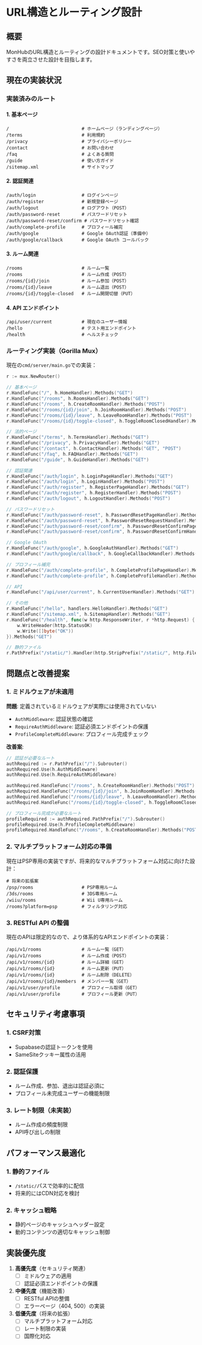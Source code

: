 # URL構造とルーティング設計

## 概要

MonHubのURL構造とルーティングの設計ドキュメントです。SEO対策と使いやすさを両立させた設計を目指します。

## 現在の実装状況

### 実装済みのルート

#### 1. 基本ページ
```
/                           # ホームページ（ランディングページ）
/terms                      # 利用規約
/privacy                    # プライバシーポリシー
/contact                    # お問い合わせ
/faq                        # よくある質問
/guide                      # 使い方ガイド
/sitemap.xml                # サイトマップ
```

#### 2. 認証関連
```
/auth/login                 # ログインページ
/auth/register              # 新規登録ページ
/auth/logout                # ログアウト（POST）
/auth/password-reset        # パスワードリセット
/auth/password-reset/confirm # パスワードリセット確認
/auth/complete-profile      # プロフィール補完
/auth/google                # Google OAuth認証（準備中）
/auth/google/callback       # Google OAuth コールバック
```

#### 3. ルーム関連
```
/rooms                      # ルーム一覧
/rooms                      # ルーム作成（POST）
/rooms/{id}/join            # ルーム参加（POST）
/rooms/{id}/leave           # ルーム退出（POST）
/rooms/{id}/toggle-closed   # ルーム開閉切替（PUT）
```

#### 4. API エンドポイント
```
/api/user/current           # 現在のユーザー情報
/hello                      # テスト用エンドポイント
/health                     # ヘルスチェック
```

### ルーティング実装（Gorilla Mux）

現在の`cmd/server/main.go`での実装：

```go
r := mux.NewRouter()

// 基本ページ
r.HandleFunc("/", h.HomeHandler).Methods("GET")
r.HandleFunc("/rooms", h.RoomsHandler).Methods("GET")
r.HandleFunc("/rooms", h.CreateRoomHandler).Methods("POST")
r.HandleFunc("/rooms/{id}/join", h.JoinRoomHandler).Methods("POST")
r.HandleFunc("/rooms/{id}/leave", h.LeaveRoomHandler).Methods("POST")
r.HandleFunc("/rooms/{id}/toggle-closed", h.ToggleRoomClosedHandler).Methods("PUT")

// 法的ページ
r.HandleFunc("/terms", h.TermsHandler).Methods("GET")
r.HandleFunc("/privacy", h.PrivacyHandler).Methods("GET")
r.HandleFunc("/contact", h.ContactHandler).Methods("GET", "POST")
r.HandleFunc("/faq", h.FAQHandler).Methods("GET")
r.HandleFunc("/guide", h.GuideHandler).Methods("GET")

// 認証関連
r.HandleFunc("/auth/login", h.LoginPageHandler).Methods("GET")
r.HandleFunc("/auth/login", h.LoginHandler).Methods("POST")
r.HandleFunc("/auth/register", h.RegisterPageHandler).Methods("GET")
r.HandleFunc("/auth/register", h.RegisterHandler).Methods("POST")
r.HandleFunc("/auth/logout", h.LogoutHandler).Methods("POST")

// パスワードリセット
r.HandleFunc("/auth/password-reset", h.PasswordResetPageHandler).Methods("GET")
r.HandleFunc("/auth/password-reset", h.PasswordResetRequestHandler).Methods("POST")
r.HandleFunc("/auth/password-reset/confirm", h.PasswordResetConfirmPageHandler).Methods("GET")
r.HandleFunc("/auth/password-reset/confirm", h.PasswordResetConfirmHandler).Methods("POST")

// Google OAuth
r.HandleFunc("/auth/google", h.GoogleAuthHandler).Methods("GET")
r.HandleFunc("/auth/google/callback", h.GoogleCallbackHandler).Methods("GET")

// プロフィール補完
r.HandleFunc("/auth/complete-profile", h.CompleteProfilePageHandler).Methods("GET")
r.HandleFunc("/auth/complete-profile", h.CompleteProfileHandler).Methods("POST")

// API
r.HandleFunc("/api/user/current", h.CurrentUserHandler).Methods("GET")

// その他
r.HandleFunc("/hello", handlers.HelloHandler).Methods("GET")
r.HandleFunc("/sitemap.xml", h.SitemapHandler).Methods("GET")
r.HandleFunc("/health", func(w http.ResponseWriter, r *http.Request) {
    w.WriteHeader(http.StatusOK)
    w.Write([]byte("OK"))
}).Methods("GET")

// 静的ファイル
r.PathPrefix("/static/").Handler(http.StripPrefix("/static/", http.FileServer(http.Dir("static/"))))
```

## 問題点と改善提案

### 1. ミドルウェアが未適用
**問題**: 定義されているミドルウェアが実際には使用されていない
- `AuthMiddleware`: 認証状態の確認
- `RequireAuthMiddleware`: 認証必須エンドポイントの保護
- `ProfileCompleteMiddleware`: プロフィール完成チェック

**改善案**:
```go
// 認証が必要なルート
authRequired := r.PathPrefix("/").Subrouter()
authRequired.Use(h.AuthMiddleware)
authRequired.Use(h.RequireAuthMiddleware)

authRequired.HandleFunc("/rooms", h.CreateRoomHandler).Methods("POST")
authRequired.HandleFunc("/rooms/{id}/join", h.JoinRoomHandler).Methods("POST")
authRequired.HandleFunc("/rooms/{id}/leave", h.LeaveRoomHandler).Methods("POST")
authRequired.HandleFunc("/rooms/{id}/toggle-closed", h.ToggleRoomClosedHandler).Methods("PUT")

// プロフィール完成が必要なルート
profileRequired := authRequired.PathPrefix("/").Subrouter()
profileRequired.Use(h.ProfileCompleteMiddleware)
profileRequired.HandleFunc("/rooms", h.CreateRoomHandler).Methods("POST")
```

### 2. マルチプラットフォーム対応の準備

現在はPSP専用の実装ですが、将来的なマルチプラットフォーム対応に向けた設計：

```
# 将来の拡張案
/psp/rooms                  # PSP専用ルーム
/3ds/rooms                  # 3DS専用ルーム
/wiiu/rooms                 # Wii U専用ルーム
/rooms?platform=psp         # フィルタリング対応
```

### 3. RESTful API の整備

現在のAPIは限定的なので、より体系的なAPIエンドポイントの実装：

```
/api/v1/rooms               # ルーム一覧（GET）
/api/v1/rooms               # ルーム作成（POST）
/api/v1/rooms/{id}          # ルーム詳細（GET）
/api/v1/rooms/{id}          # ルーム更新（PUT）
/api/v1/rooms/{id}          # ルーム削除（DELETE）
/api/v1/rooms/{id}/members  # メンバー一覧（GET）
/api/v1/user/profile        # プロフィール取得（GET）
/api/v1/user/profile        # プロフィール更新（PUT）
```

## セキュリティ考慮事項

### 1. CSRF対策
- Supabaseの認証トークンを使用
- SameSiteクッキー属性の活用

### 2. 認証保護
- ルーム作成、参加、退出は認証必須に
- プロフィール未完成ユーザーの機能制限

### 3. レート制限（未実装）
- ルーム作成の頻度制限
- API呼び出しの制限

## パフォーマンス最適化

### 1. 静的ファイル
- `/static/`パスで効率的に配信
- 将来的にはCDN対応を検討

### 2. キャッシュ戦略
- 静的ページのキャッシュヘッダー設定
- 動的コンテンツの適切なキャッシュ制御

## 実装優先度

1. **高優先度**（セキュリティ関連）
   - [ ] ミドルウェアの適用
   - [ ] 認証必須エンドポイントの保護

2. **中優先度**（機能改善）
   - [ ] RESTful APIの整備
   - [ ] エラーページ（404, 500）の実装

3. **低優先度**（将来の拡張）
   - [ ] マルチプラットフォーム対応
   - [ ] レート制限の実装
   - [ ] 国際化対応